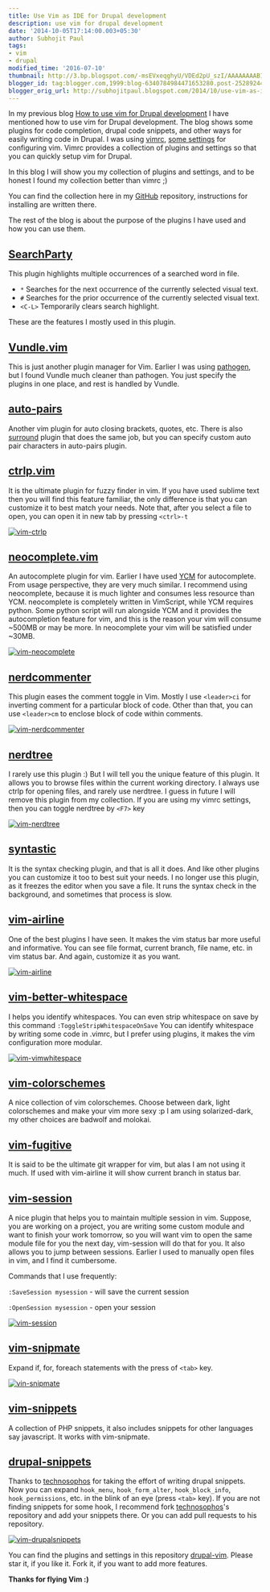 ```yaml
---
title: Use Vim as IDE for Drupal development
description: use vim for drupal development
date: '2014-10-05T17:14:00.003+05:30'
author: Subhojit Paul
tags:
- vim
- drupal
modified_time: '2016-07-10'
thumbnail: http://3.bp.blogspot.com/-msEVxeqghyU/VDEd2pU_szI/AAAAAAAAB1M/Ab3EcSiNawM/s72-c/vim-searchparty.gif
blogger_id: tag:blogger.com,1999:blog-6340784984471653280.post-2528924401164485982
blogger_orig_url: http://subhojitpaul.blogspot.com/2014/10/use-vim-as-ide-for-drupal-development.html
---
```


In my previous blog [How to use vim for Drupal development](http://subhojitpaul.blogspot.com/2013/03/how-to-use-vim-for-drupal-development.html) I have mentioned how to use vim for Drupal development. The blog shows some plugins for code completion, drupal code snippets, and other ways for easily writing code in Drupal. I was using [vimrc](https://www.drupal.org/project/vimrc), [some settings](https://www.drupal.org/node/29325) for configuring vim. Vimrc provides a collection of plugins and settings so that you can quickly setup vim for Drupal.

In this blog I will show you my collection of plugins and settings, and to be honest I found my collection better than vimrc ;)

You can find the collection here in my [GitHub](https://github.com/subhojit777/drupal-vim) repository, instructions for installing are written there.

The rest of the blog is about the purpose of the plugins I have used and how you can use them.

## [SearchParty](https://github.com/dahu/SearchParty)
This plugin highlights multiple occurrences of a searched word in file.

*   `*` Searches for the next occurrence of the currently selected visual text.
*   `#` Searches for the prior occurrence of the currently selected visual text.
*   `<C-L>` Temporarily clears search highlight.

These are the features I mostly used in this plugin.

## [Vundle.vim](https://github.com/gmarik/Vundle.vim)
This is just another plugin manager for Vim. Earlier I was using [pathogen](https://github.com/tpope/vim-pathogen), but I found Vundle much cleaner than pathogen. You just specify the plugins in one place, and rest is handled by Vundle.

## [auto-pairs](https://github.com/jiangmiao/auto-pairs)
Another vim plugin for auto closing brackets, quotes, etc. There is also [surround](https://github.com/tpope/vim-surround) plugin that does the same job, but you can specify custom auto pair characters in auto-pairs plugin.

## [ctrlp.vim](https://github.com/kien/ctrlp.vim)
It is the ultimate plugin for fuzzy finder in vim. If you have used sublime text then you will find this feature familiar, the only difference is that you can customize it to best match your needs. Note that, after you select a file to open, you can open it in new tab by pressing `<ctrl>-t`

[![vim-ctrlp](../images/post_2/vim-ctrlp.gif)](../images/post_2/vim-ctrlp.gif)

## [neocomplete.vim](https://github.com/Shougo/neocomplete.vim)
An autocomplete plugin for vim. Earlier I have used [YCM](https://github.com/Valloric/YouCompleteMe) for autocomplete. From usage perspective, they are very much similar. I recommend using neocomplete, because it is much lighter and consumes less resource than YCM. neocomplete is completely written in VimScript, while YCM requires python. Some python script will run alongside YCM and it provides the autocompletion feature for vim, and this is the reason your vim will consume ~500MB or may be more. In neocomplete your vim will be satisfied under ~30MB.

[![vim-neocomplete](../images/post_2/vim-neocomplete.gif)](../images/post_2/vim-neocomplete.gif)

## [nerdcommenter](https://github.com/scrooloose/nerdcommenter)
This plugin eases the comment toggle in Vim. Mostly I use `<leader>ci` for inverting comment for a particular block of code. Other than that, you can use `<leader>cm` to enclose block of code within comments.

[![vim-nerdcommenter](../images/post_2/vim-nerdcommenter.gif)](../images/post_2/vim-nerdcommenter.gif)

## [nerdtree](https://github.com/scrooloose/nerdtree)
I rarely use this plugin :) But I will tell you the unique feature of this plugin. It allows you to browse files within the current working directory. I always use ctrlp for opening files, and rarely use nerdtree. I guess in future I will remove this plugin from my collection. If you are using my vimrc settings, then you can toggle nerdtree by `<F7>` key

[![vim-nerdtree](../images/post_2/vim-nerdtree.png)](../images/post_2/vim-nerdtree.png)

## [syntastic](https://github.com/scrooloose/syntastic)
It is the syntax checking plugin, and that is all it does. And like other plugins you can customize it too to best suit your needs. I no longer use this plugin, as it freezes the editor when you save a file. It runs the syntax check in the background, and sometimes that process is slow.

## [vim-airline](https://github.com/bling/vim-airline)
One of the best plugins I have seen. It makes the vim status bar more useful and informative. You can see file format, current branch, file name, etc. in vim status bar. And again, customize it as you want.

[![vim-airline](../images/post_2/vim-vimairline.png)](../images/post_2/vim-vimairline.png)

## [vim-better-whitespace](https://github.com/ntpeters/vim-better-whitespace)
I helps you identify whitespaces. You can even strip whitespace on save by this command `:ToggleStripWhitespaceOnSave` You can identify whitespace by writing some code in .vimrc, but I prefer using plugins, it makes the vim configuration more modular.

[![vim-vimwhitespace](../images/post_2/vim-vimwhitespace.gif)](../images/post_2/vim-vimwhitespace.gif)

## [vim-colorschemes](https://github.com/flazz/vim-colorschemes)
A nice collection of vim colorschemes. Choose between dark, light colorschemes and make your vim more sexy :p I am using solarized-dark, my other choices are badwolf and molokai.

## [vim-fugitive](https://github.com/tpope/vim-fugitive)
It is said to be the ultimate git wrapper for vim, but alas I am not using it much. If used with vim-airline it will show current branch in status bar.

## [vim-session](https://github.com/xolox/vim-session)
A nice plugin that helps you to maintain multiple session in vim. Suppose, you are working on a project, you are writing some custom module and want to finish your work tomorrow, so you will want vim to open the same module file for you the next day, vim-session will do that for you. It also allows you to jump between sessions. Earlier I used to manually open files in vim, and I find it cumbersome.

Commands that I use frequently:

`:SaveSession mysession` - will save the current session

`:OpenSession mysession` - open your session

[![vim-session](../images/post_2/vim-session.gif)](../images/post_2/vim-session.gif)

## [vim-snipmate](https://github.com/garbas/vim-snipmate)
Expand if, for, foreach statements with the press of `<tab>` key.

[![vin-snipmate](../images/post_2/vim-snipmate.gif)](../images/post_2/vim-snipmate.gif)

## [vim-snippets](https://github.com/honza/vim-snippets)
A collection of PHP snippets, it also includes snippets for other languages say javascript. It works with vim-snipmate.

## [drupal-snippets](https://github.com/technosophos/drupal-snippets)
Thanks to [technosophos](https://github.com/technosophos) for taking the effort of writing drupal snippets. Now you can expand `hook_menu`, `hook_form_alter`, `hook_block_info`, `hook_permissions`, etc. in the blink of an eye (press `<tab>` key). If you are not finding snippets for some hook, I recommend fork [technosophos](https://github.com/technosophos)'s repository and add your snippets there. Or you can add pull requests to his repository.

[![vim-drupalsnippets](../images/post_2/vim-drupalsnippets.gif)](../images/post_2/vim-drupalsnippets.gif)

You can find the plugins and settings in this repository [drupal-vim](https://github.com/subhojit777/drupal-vim). Please star it, if you like it. Fork it, if you want to add more features.

**Thanks for flying Vim :)**
